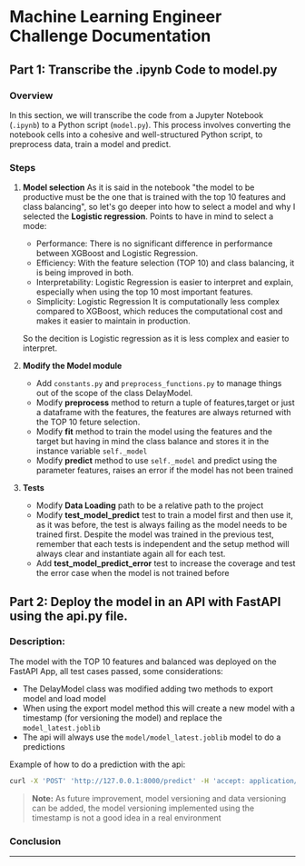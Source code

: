 # Machine Learning Engineer Challenge Documentation

## Part 1: Transcribe the .ipynb Code to model.py

### Overview

In this section, we will transcribe the code from a Jupyter Notebook (`.ipynb`) to a Python script (`model.py`). This process involves converting the notebook cells into a cohesive and well-structured Python script, to preprocess data, train a model and predict.

### Steps

1. **Model selection**
    As it is said in the notebook "the model to be productive must be the one that is trained with the top 10 features and class balancing", so let's go deeper into how to select a model and why I selected the **Logistic regression**. Points to have in mind to select a mode:

     - Performance: There is no significant difference in performance between XGBoost and Logistic Regression.
     - Efficiency: With the feature selection (TOP 10) and class balancing, it is being improved in both.
     - Interpretability: Logistic Regression is easier to interpret and explain, especially when using the top 10 most important features.
     - Simplicity: Logistic Regression It is computationally less complex compared to XGBoost, which reduces the computational cost and makes it easier to maintain in production.

    So the decition is Logistic regression as it is less complex and easier to interpret.

2. **Modify the Model module**

   - Add `constants.py` and `preprocess_functions.py` to manage things out of the scope of the class DelayModel.
   - Modify **preprocess** method to return a tuple of features,target or just a dataframe with the features, the features are always returned with the TOP 10 feture selection.
   - Modify **fit** method to train the model using the features and the target but having in mind the class balance and stores it in the instance variable `self._model`
   - Modify **predict** method to use `self._model` and predict using the parameter features, raises an error if the model has not been trained

3. **Tests**

   - Modify **Data Loading** path to be a relative path to the project
   - Modify **test_model_predict** test to train a model first and then use it, as it was before, the test is always failing as the model needs to be trained first. Despite the model was trained in the previous test, remember that each tests is independent and the setup method will always clear and instantiate again all for each test.
   - Add **test_model_predict_error** test to increase the coverage and test the error case when the model is not trained before

## Part 2: Deploy the model in an API with FastAPI using the api.py file.

### Description:

The model with the TOP 10 features and balanced was deployed on the FastAPI App, all test cases passed, some considerations:

- The DelayModel class was modified adding two methods to export model and load model
- When using the export model method this will create a new model with a timestamp (for versioning the model) and replace the `model_latest.joblib`
- The api will always use the `model/model_latest.joblib` model to do a predictions

Example of how to do a prediction with the api:

```bash
curl -X 'POST' 'http://127.0.0.1:8000/predict' -H 'accept: application/json' -H 'Content-Type: application/json' -d '{"flights": [{"OPERA": "Grupo LATAM","TIPOVUELO": "I" "MES": 11}]}'
```

> **Note:**
> As future improvement, model versioning and data versioning can be added, the model versioning implemented using the timestamp is not a good idea in a real environment

### Conclusion

-------
